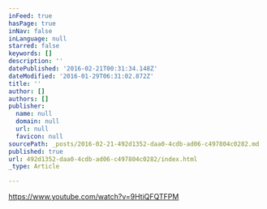 ```yaml
---
inFeed: true
hasPage: true
inNav: false
inLanguage: null
starred: false
keywords: []
description: ''
datePublished: '2016-02-21T00:31:34.148Z'
dateModified: '2016-01-29T06:31:02.872Z'
title: ''
author: []
authors: []
publisher:
  name: null
  domain: null
  url: null
  favicon: null
sourcePath: _posts/2016-02-21-492d1352-daa0-4cdb-ad06-c497804c0282.md
published: true
url: 492d1352-daa0-4cdb-ad06-c497804c0282/index.html
_type: Article

---
```

https://www.youtube.com/watch?v=9HtiQFQTFPM
